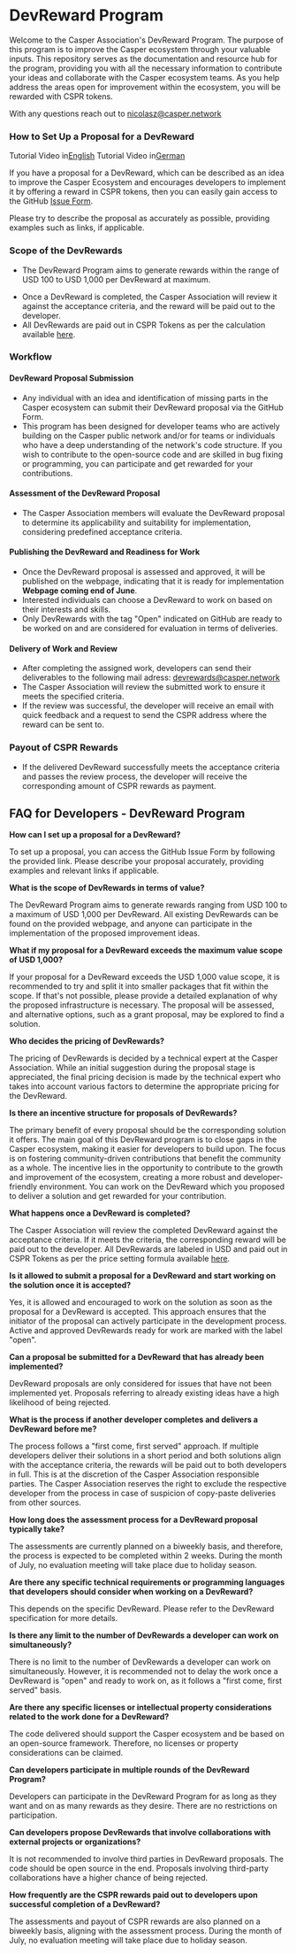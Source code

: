 # DevReward Program

Welcome to the Casper Association's DevReward Program. The purpose of this program is to improve the Casper ecosystem through your valuable inputs. This repository serves as the documentation and resource hub for the program, providing you with all the necessary information to contribute your ideas and collaborate with the Casper ecosystem teams. As you help address the areas open for improvement within the ecosystem, you will be rewarded with CSPR tokens.

With any questions reach out to [nicolasz@casper.network](mailto:nicolasz@casper.network)

### How to Set Up a Proposal for a DevReward

Tutorial Video in[English](https://youtu.be/igEnUzy1OII)
Tutorial Video in[German](https://youtu.be/XwkPgOuB5y4)

If you have a proposal for a DevReward, which can be described as an idea to improve the Casper Ecosystem and encourages developers to implement it by offering a reward in CSPR tokens, then you can easily gain access to the GitHub [Issue Form](https://github.com/casper-ecosystem/developer-rewards/issues/new/choose).

Please try to describe the proposal as accurately as possible, providing examples such as links, if applicable.

### Scope of the DevRewards

- The DevReward Program aims to generate rewards within the range of USD 100 to USD 1,000 per DevReward at maximum. 
<!--- All existing DevRewards are listed on the following webpage, and anyone can participate in the work.
-->
- Once a DevReward is completed, the Casper Association will review it against the acceptance criteria, and the reward will be paid out to the developer. 
- All DevRewards are paid out in CSPR Tokens as per the calculation available [here](https://www.emergingte.ch/casper-prices/?cpage=1).

### Workflow

#### DevReward Proposal Submission

- Any individual with an idea and identification of missing parts in the Casper ecosystem can submit their DevReward proposal via the GitHub Form. 
- This program has been designed for developer teams who are actively building on the Casper public network and/or for teams or individuals who have a deep understanding of the network's code structure. If you wish to contribute to the open-source code and are skilled in bug fixing or programming, you can participate and get rewarded for your contributions.

#### Assessment of the DevReward Proposal

- The Casper Association members will evaluate the DevReward proposal to determine its applicability and suitability for implementation, considering predefined acceptance criteria.

#### Publishing the DevReward and Readiness for Work

- Once the DevReward proposal is assessed and approved, it will be published on the webpage, indicating that it is ready for implementation **Webpage coming end of June**. 
- Interested individuals can choose a DevReward to work on based on their interests and skills.
- Only DevRewards with the tag "Open" indicated on GitHub are ready to be worked on and are considered for evaluation in terms of deliveries.

#### Delivery of Work and Review

- After completing the assigned work, developers can send their deliverables to the following mail adress: devrewards@casper.network
- The Casper Association will review the submitted work to ensure it meets the specified criteria.
- If the review was successful, the developer will receive an email with quick feedback and a request to send the CSPR address where the reward can be sent to.

### Payout of CSPR Rewards

- If the delivered DevReward successfully meets the acceptance criteria and passes the review process, the developer will receive the corresponding amount of CSPR rewards as payment.

## FAQ for Developers - DevReward Program

**How can I set up a proposal for a DevReward?**

To set up a proposal, you can access the GitHub Issue Form by following the provided link. Please describe your proposal accurately, providing examples and relevant links if applicable.

**What is the scope of DevRewards in terms of value?**

The DevReward Program aims to generate rewards ranging from USD 100 to a maximum of USD 1,000 per DevReward. All existing DevRewards can be found on the provided webpage, and anyone can participate in the implementation of the proposed improvement ideas.

**What if my proposal for a DevReward exceeds the maximum value scope of USD 1,000?**

If your proposal for a DevReward exceeds the USD 1,000 value scope, it is recommended to try and split it into smaller packages that fit within the scope. If that's not possible, please provide a detailed explanation of why the proposed infrastructure is necessary. The proposal will be assessed, and alternative options, such as a grant proposal, may be explored to find a solution.

**Who decides the pricing of DevRewards?**

The pricing of DevRewards is decided by a technical expert at the Casper Association. While an initial suggestion during the proposal stage is appreciated, the final pricing decision is made by the technical expert who takes into account various factors to determine the appropriate pricing for the DevReward.

**Is there an incentive structure for proposals of DevRewards?**

The primary benefit of every proposal should be the corresponding solution it offers. The main goal of this DevReward program is to close gaps in the Casper ecosystem, making it easier for developers to build upon. The focus is on fostering community-driven contributions that benefit the community as a whole. The incentive lies in the opportunity to contribute to the growth and improvement of the ecosystem, creating a more robust and developer-friendly environment. You can work on the DevReward which you proposed to deliver a solution and get rewarded for your contribution.

**What happens once a DevReward is completed?**

The Casper Association will review the completed DevReward against the acceptance criteria. If it meets the criteria, the corresponding reward will be paid out to the developer. All DevRewards are labeled in USD and paid out in CSPR Tokens as per the price setting formula available [here](https://www.emergingte.ch/casper-prices/?cpage=1).

**Is it allowed to submit a proposal for a DevReward and start working on the solution once it is accepted?**

Yes, it is allowed and encouraged to work on the solution as soon as the proposal for a DevReward is accepted. This approach ensures that the initiator of the proposal can actively participate in the development process. Active and approved DevRewards ready for work are marked with the label "open".

**Can a proposal be submitted for a DevReward that has already been implemented?**

DevReward proposals are only considered for issues that have not been implemented yet. Proposals referring to already existing ideas have a high likelihood of being rejected.

**What is the process if another developer completes and delivers a DevReward before me?**

The process follows a "first come, first served" approach. If multiple developers deliver their solutions in a short period and both solutions align with the acceptance criteria, the rewards will be paid out to both developers in full. This is at the discretion of the Casper Association responsible parties. The Casper Association reserves the right to exclude the respective developer from the process in case of suspicion of copy-paste deliveries from other sources.  

**How long does the assessment process for a DevReward proposal typically take?**

The assessments are currently planned on a biweekly basis, and therefore, the process is expected to be completed within 2 weeks. 
During the month of July, no evaluation meeting will take place due to holiday season. 

**Are there any specific technical requirements or programming languages that developers should consider when working on a DevReward?**

This depends on the specific DevReward. Please refer to the DevReward specification for more details.

**Is there any limit to the number of DevRewards a developer can work on simultaneously?**

There is no limit to the number of DevRewards a developer can work on simultaneously. However, it is recommended not to delay the work once a DevReward is "open" and ready to work on, as it follows a "first come, first served" basis.

**Are there any specific licenses or intellectual property considerations related to the work done for a DevReward?**

The code delivered should support the Casper ecosystem and be based on an open-source framework. Therefore, no licenses or property considerations can be claimed.


**Can developers participate in multiple rounds of the DevReward Program?**

Developers can participate in the DevReward Program for as long as they want and on as many rewards as they desire. There are no restrictions on participation.

**Can developers propose DevRewards that involve collaborations with external projects or organizations?**

It is not recommended to involve third parties in DevReward proposals. The code should be open source in the end. Proposals involving third-party collaborations have a higher chance of being rejected.

**How frequently are the CSPR rewards paid out to developers upon successful completion of a DevReward?**

The assessments and payout of CSPR rewards are also planned on a biweekly basis, aligning with the assessment process.
During the month of July, no evaluation meeting will take place due to holiday season. 
